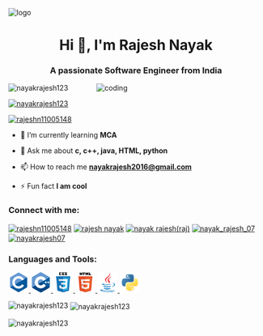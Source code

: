 ![logo](https://qrangers.com/wp-content/uploads/2021/09/Banner-Introduction-to-3D-Animation.png)
<h1 align="center">Hi 👋, I'm Rajesh Nayak</h1>
<h3 align="center">A passionate Software Engineer from India</h3>
<img align = "right" alt = "coding" width = "330" src = "https://camo.githubusercontent.com/c1dcb74cc1c1835b1d716f5051499a2814c683c806b15f04b0eba492863703e9/68747470733a2f2f63646e2e6472696262626c652e636f6d2f75736572732f3733303730332f73637265656e73686f74732f363538313234332f6176656e746f2e676966">

<p align="left"> <img src="https://komarev.com/ghpvc/?username=nayakrajesh123&label=Profile%20views&color=0e75b6&style=flat" alt="nayakrajesh123" /> </p>

<p align="left"> <a href="https://github.com/ryo-ma/github-profile-trophy"><img src="https://github-profile-trophy.vercel.app/?username=nayakrajesh123" alt="nayakrajesh123" /></a> </p>

<p align="left"> <a href="https://twitter.com/rajeshn11005148" target="blank"><img src="https://img.shields.io/twitter/follow/rajeshn11005148?logo=twitter&style=for-the-badge" alt="rajeshn11005148" /></a> </p>

- 🌱 I’m currently learning **MCA**

- 💬 Ask me about **c, c++, java, HTML, python**

- 📫 How to reach me **nayakrajesh2016@gmail.com**

- ⚡ Fun fact **I am cool**

<h3 align="left">Connect with me:</h3>
<p align="left">
<a href="https://twitter.com/rajeshn11005148" target="blank"><img align="center" src="https://raw.githubusercontent.com/rahuldkjain/github-profile-readme-generator/master/src/images/icons/Social/twitter.svg" alt="rajeshn11005148" height="30" width="40" /></a>
<a href="https://linkedin.com/in/rajesh nayak" target="blank"><img align="center" src="https://raw.githubusercontent.com/rahuldkjain/github-profile-readme-generator/master/src/images/icons/Social/linked-in-alt.svg" alt="rajesh nayak" height="30" width="40" /></a>
<a href="https://fb.com/nayak rajesh(raj)" target="blank"><img align="center" src="https://raw.githubusercontent.com/rahuldkjain/github-profile-readme-generator/master/src/images/icons/Social/facebook.svg" alt="nayak rajesh(raj)" height="30" width="40" /></a>
<a href="https://instagram.com/nayak_rajesh_07" target="blank"><img align="center" src="https://raw.githubusercontent.com/rahuldkjain/github-profile-readme-generator/master/src/images/icons/Social/instagram.svg" alt="nayak_rajesh_07" height="30" width="40" /></a>
<a href="https://www.youtube.com/c/nayakrajesh07" target="blank"><img align="center" src="https://raw.githubusercontent.com/rahuldkjain/github-profile-readme-generator/master/src/images/icons/Social/youtube.svg" alt="nayakrajesh07" height="30" width="40" /></a>
</p>

<h3 align="left">Languages and Tools:</h3>
<p align="left"> <a href="https://www.cprogramming.com/" target="_blank" rel="noreferrer"> <img src="https://raw.githubusercontent.com/devicons/devicon/master/icons/c/c-original.svg" alt="c" width="40" height="40"/> </a> <a href="https://www.w3schools.com/cpp/" target="_blank" rel="noreferrer"> <img src="https://raw.githubusercontent.com/devicons/devicon/master/icons/cplusplus/cplusplus-original.svg" alt="cplusplus" width="40" height="40"/> </a> <a href="https://www.w3schools.com/css/" target="_blank" rel="noreferrer"> <img src="https://raw.githubusercontent.com/devicons/devicon/master/icons/css3/css3-original-wordmark.svg" alt="css3" width="40" height="40"/> </a> <a href="https://www.w3.org/html/" target="_blank" rel="noreferrer"> <img src="https://raw.githubusercontent.com/devicons/devicon/master/icons/html5/html5-original-wordmark.svg" alt="html5" width="40" height="40"/> </a> <a href="https://www.java.com" target="_blank" rel="noreferrer"> <img src="https://raw.githubusercontent.com/devicons/devicon/master/icons/java/java-original.svg" alt="java" width="40" height="40"/> </a> <a href="https://www.python.org" target="_blank" rel="noreferrer"> <img src="https://raw.githubusercontent.com/devicons/devicon/master/icons/python/python-original.svg" alt="python" width="40" height="40"/> </a> </p>

<p><img align="left" src="https://github-readme-stats.vercel.app/api/top-langs?username=nayakrajesh123&show_icons=true&locale=en&layout=compact" alt="nayakrajesh123" /></p>

<p>&nbsp;<img align="center" src="https://github-readme-stats.vercel.app/api?username=nayakrajesh123&show_icons=true&locale=en" alt="nayakrajesh123" /></p>

<p><img align="center" src="https://github-readme-streak-stats.herokuapp.com/?user=nayakrajesh123&" alt="nayakrajesh123" /></p>


